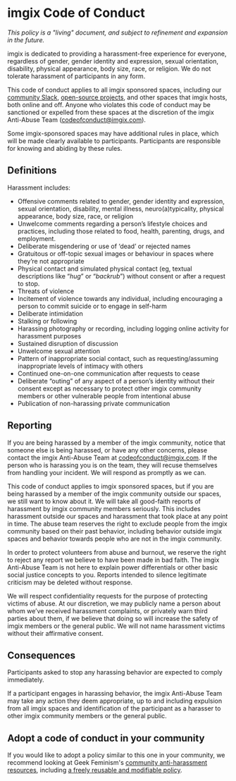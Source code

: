 # imgix Code of Conduct

*This policy is a "living" document, and subject to refinement and expansion in the future.*

imgix is dedicated to providing a harassment-free experience for everyone, regardless of gender, gender identity and expression, sexual orientation, disability, physical appearance, body size, race, or religion. We do not tolerate harassment of participants in any form.

This code of conduct applies to all imgix sponsored spaces, including our [community Slack](http://slack.imgix.com), [open-source projects](https://github.com/imgix), and other spaces that imgix hosts, both online and off. Anyone who violates this code of conduct may be sanctioned or expelled from these spaces at the discretion of the imgix Anti-Abuse Team (<codeofconduct@imgix.com>).

Some imgix-sponsored spaces may have additional rules in place, which will be made clearly available to participants. Participants are responsible for knowing and abiding by these rules.


## Definitions

Harassment includes:

* Offensive comments related to gender, gender identity and expression, sexual orientation, disability, mental illness, neuro(a)typicality, physical appearance, body size, race, or religion
* Unwelcome comments regarding a person’s lifestyle choices and practices, including those related to food, health, parenting, drugs, and employment.
* Deliberate misgendering or use of ‘dead’ or rejected names
* Gratuitous or off-topic sexual images or behaviour  in spaces where they’re not appropriate
* Physical contact and simulated physical contact (eg, textual descriptions like “*hug*” or “*backrub*”) without consent or after a request to stop.
* Threats of violence
* Incitement of violence towards any individual, including encouraging a person to commit suicide or to engage in self-harm
* Deliberate intimidation
* Stalking or following
* Harassing photography or recording, including logging online activity for harassment purposes
* Sustained disruption of discussion
* Unwelcome sexual attention
* Pattern of inappropriate social contact, such as requesting/assuming inappropriate levels of intimacy with others
* Continued one-on-one communication after requests to cease
* Deliberate “outing” of any aspect of a person’s identity without their consent except as necessary to protect other imgix community members or other vulnerable people from intentional abuse
* Publication of non-harassing private communication


## Reporting

If you are being harassed by a member of the imgix community, notice that someone else is being harassed, or have any other concerns, please contact the imgix Anti-Abuse Team at <codeofconduct@imgix.com>. If the person who is harassing you is on the team, they will recuse themselves from handling your incident. We will respond as promptly as we can.

This code of conduct applies to imgix sponsored spaces, but if you are being harassed by a member of the imgix community outside our spaces, we still want to know about it. We will take all good-faith reports of harassment by imgix community members seriously. This includes harassment outside our spaces and harassment that took place at any point in time. The abuse team reserves the right to exclude people from the imgix community based on their past behavior, including behavior outside imgix spaces and behavior towards people who are not in the imgix community.

In order to protect volunteers from abuse and burnout, we reserve the right to reject any report we believe to have been made in bad faith. The imgix Anti-Abuse Team is not here to explain power differentials or other basic social justice concepts to you. Reports intended to silence legitimate criticism may be deleted without response.

We will respect confidentiality requests for the purpose of protecting victims of abuse. At our discretion, we may publicly name a person about whom we’ve received harassment complaints, or privately warn third parties about them, if we believe that doing so will increase the safety of imgix members or the general public. We will not name harassment victims without their affirmative consent.


## Consequences

Participants asked to stop any harassing behavior are expected to comply immediately.

If a participant engages in harassing behavior, the imgix Anti-Abuse Team may take any action they deem appropriate, up to and including expulsion from all imgix spaces and identification of the participant as a harasser to other imgix community members or the general public.


## Adopt a code of conduct in your community

If you would like to adopt a policy similar to this one in your community, we recommend looking at Geek Feminism's [community anti-harassment resources](http://geekfeminism.wikia.com/wiki/Community_anti-harassment), including [a freely reusable and modifiable policy](http://geekfeminism.wikia.com/wiki/Community_anti-harassment/Policy).
